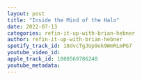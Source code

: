 ```yaml
---
layout: post
title: "Inside the Mind of the Halo"
date: 2022-07-13
categories: refin-it-up-with-brian-hebner
author: refin-it-up-with-brian-hebner
spotify_track_id: 18dvcTgJUp9ok9WmRLmPG7
youtube_video_id: 
apple_track_id: 1000569786240
youtube_metadata: 
---
```


